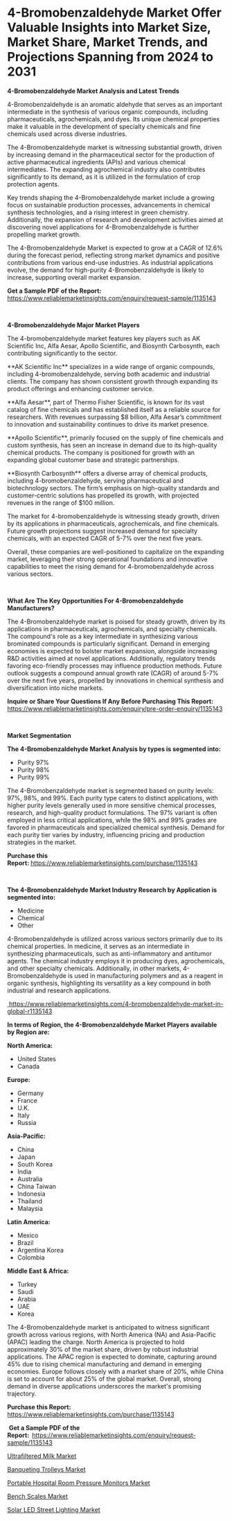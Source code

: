 <p><h1>4-Bromobenzaldehyde Market Offer Valuable Insights into Market Size, Market Share, Market Trends, and Projections Spanning from 2024 to 2031</h1></p><p><strong>4-Bromobenzaldehyde Market Analysis and Latest Trends</strong></p>
<p><p>4-Bromobenzaldehyde is an aromatic aldehyde that serves as an important intermediate in the synthesis of various organic compounds, including pharmaceuticals, agrochemicals, and dyes. Its unique chemical properties make it valuable in the development of specialty chemicals and fine chemicals used across diverse industries.</p><p>The 4-Bromobenzaldehyde market is witnessing substantial growth, driven by increasing demand in the pharmaceutical sector for the production of active pharmaceutical ingredients (APIs) and various chemical intermediates. The expanding agrochemical industry also contributes significantly to its demand, as it is utilized in the formulation of crop protection agents.</p><p>Key trends shaping the 4-Bromobenzaldehyde market include a growing focus on sustainable production processes, advancements in chemical synthesis technologies, and a rising interest in green chemistry. Additionally, the expansion of research and development activities aimed at discovering novel applications for 4-Bromobenzaldehyde is further propelling market growth.</p><p>The 4-Bromobenzaldehyde Market is expected to grow at a CAGR of 12.6% during the forecast period, reflecting strong market dynamics and positive contributions from various end-use industries. As industrial applications evolve, the demand for high-purity 4-Bromobenzaldehyde is likely to increase, supporting overall market expansion.</p></p>
<p><strong>Get a Sample PDF of the Report:&nbsp;</strong> <a href="https://www.reliablemarketinsights.com/enquiry/request-sample/1135143?utm_campaign=1464&utm_medium=2&utm_source=Github&utm_content=ia&utm_term=09102024&utm_id=4-bromobenzaldehyde">https://www.reliablemarketinsights.com/enquiry/request-sample/1135143</a></p>
<p>&nbsp;</p>
<p><strong>4-Bromobenzaldehyde Major Market Players</strong></p>
<p><p>The 4-bromobenzaldehyde market features key players such as AK Scientific Inc, Alfa Aesar, Apollo Scientific, and Biosynth Carbosynth, each contributing significantly to the sector. </p><p>**AK Scientific Inc** specializes in a wide range of organic compounds, including 4-bromobenzaldehyde, serving both academic and industrial clients. The company has shown consistent growth through expanding its product offerings and enhancing customer service. </p><p>**Alfa Aesar**, part of Thermo Fisher Scientific, is known for its vast catalog of fine chemicals and has established itself as a reliable source for researchers. With revenues surpassing $8 billion, Alfa Aesar’s commitment to innovation and sustainability continues to drive its market presence.</p><p>**Apollo Scientific**, primarily focused on the supply of fine chemicals and custom synthesis, has seen an increase in demand due to its high-quality chemical products. The company is positioned for growth with an expanding global customer base and strategic partnerships.</p><p>**Biosynth Carbosynth** offers a diverse array of chemical products, including 4-bromobenzaldehyde, serving pharmaceutical and biotechnology sectors. The firm’s emphasis on high-quality standards and customer-centric solutions has propelled its growth, with projected revenues in the range of $100 million.</p><p>The market for 4-bromobenzaldehyde is witnessing steady growth, driven by its applications in pharmaceuticals, agrochemicals, and fine chemicals. Future growth projections suggest increased demand for specialty chemicals, with an expected CAGR of 5-7% over the next five years.</p><p>Overall, these companies are well-positioned to capitalize on the expanding market, leveraging their strong operational foundations and innovative capabilities to meet the rising demand for 4-bromobenzaldehyde across various sectors.</p></p>
<p>&nbsp;</p>
<p><strong>What Are The Key Opportunities For 4-Bromobenzaldehyde Manufacturers?</strong></p>
<p><p>The 4-Bromobenzaldehyde market is poised for steady growth, driven by its applications in pharmaceuticals, agrochemicals, and specialty chemicals. The compound's role as a key intermediate in synthesizing various brominated compounds is particularly significant. Demand in emerging economies is expected to bolster market expansion, alongside increasing R&D activities aimed at novel applications. Additionally, regulatory trends favoring eco-friendly processes may influence production methods. Future outlook suggests a compound annual growth rate (CAGR) of around 5-7% over the next five years, propelled by innovations in chemical synthesis and diversification into niche markets.</p></p>
<p><strong>Inquire or Share Your Questions If Any Before Purchasing This Report:</strong> <a href="https://www.reliablemarketinsights.com/enquiry/pre-order-enquiry/1135143?utm_campaign=1464&utm_medium=2&utm_source=Github&utm_content=ia&utm_term=09102024&utm_id=4-bromobenzaldehyde">https://www.reliablemarketinsights.com/enquiry/pre-order-enquiry/1135143</a></p>
<p>&nbsp;</p>
<p><strong>Market Segmentation</strong></p>
<p><strong>The 4-Bromobenzaldehyde Market Analysis by types is segmented into:</strong></p>
<p><ul><li>Purity 97%</li><li>Purity 98%</li><li>Purity 99%</li></ul></p>
<p><p>The 4-Bromobenzaldehyde market is segmented based on purity levels: 97%, 98%, and 99%. Each purity type caters to distinct applications, with higher purity levels generally used in more sensitive chemical processes, research, and high-quality product formulations. The 97% variant is often employed in less critical applications, while the 98% and 99% grades are favored in pharmaceuticals and specialized chemical synthesis. Demand for each purity tier varies by industry, influencing pricing and production strategies in the market.</p></p>
<p><strong>Purchase this Report:&nbsp;</strong><a href="https://www.reliablemarketinsights.com/purchase/1135143?utm_campaign=1464&utm_medium=2&utm_source=Github&utm_content=ia&utm_term=09102024&utm_id=4-bromobenzaldehyde">https://www.reliablemarketinsights.com/purchase/1135143</a></p>
<p>&nbsp;</p>
<p><strong>The 4-Bromobenzaldehyde Market Industry Research by Application is segmented into:</strong></p>
<p><ul><li>Medicine</li><li>Chemical</li><li>Other</li></ul></p>
<p><p>4-Bromobenzaldehyde is utilized across various sectors primarily due to its chemical properties. In medicine, it serves as an intermediate in synthesizing pharmaceuticals, such as anti-inflammatory and antitumor agents. The chemical industry employs it in producing dyes, agrochemicals, and other specialty chemicals. Additionally, in other markets, 4-Bromobenzaldehyde is used in manufacturing polymers and as a reagent in organic synthesis, highlighting its versatility as a key compound in both industrial and research applications.</p></p>
<p><a href="https://www.reliablemarketinsights.com/4-bromobenzaldehyde-market-in-global-r1135143?utm_campaign=1464&utm_medium=2&utm_source=Github&utm_content=ia&utm_term=09102024&utm_id=4-bromobenzaldehyde">&nbsp;https://www.reliablemarketinsights.com/4-bromobenzaldehyde-market-in-global-r1135143</a></p>
<p><strong>In terms of Region, the 4-Bromobenzaldehyde Market Players available by Region are:</strong></p>
<p>
    <p> <strong> North America: </strong>
        <ul>
            <li>United States</li>
            <li>Canada</li>
        </ul>
        </p> 
    <p> <strong> Europe: </strong>
        <ul>
            <li>Germany</li>
            <li>France</li>
            <li>U.K.</li>
            <li>Italy</li>
            <li>Russia</li>
        </ul>
        </p> 
    <p> <strong> Asia-Pacific: </strong>
        <ul>
            <li>China</li>
            <li>Japan</li>
            <li>South Korea</li>
            <li>India</li>
            <li>Australia</li>
            <li>China Taiwan</li>
            <li>Indonesia</li>
            <li>Thailand</li>
            <li>Malaysia</li>
        </ul>
        </p> 
    <p> <strong> Latin America: </strong>
        <ul>
            <li>Mexico</li>
            <li>Brazil</li>
            <li>Argentina Korea</li>
            <li>Colombia</li>
        </ul>
        </p> 
    <p> <strong> Middle East & Africa: </strong>
        <ul>
            <li>Turkey</li>
            <li>Saudi</li>
            <li>Arabia</li>
            <li>UAE</li>
            <li>Korea</li>
        </ul>
    </p>
    </p>
<p><p>The 4-Bromobenzaldehyde market is anticipated to witness significant growth across various regions, with North America (NA) and Asia-Pacific (APAC) leading the charge. North America is projected to hold approximately 30% of the market share, driven by robust industrial applications. The APAC region is expected to dominate, capturing around 45% due to rising chemical manufacturing and demand in emerging economies. Europe follows closely with a market share of 20%, while China is set to account for about 25% of the global market. Overall, strong demand in diverse applications underscores the market's promising trajectory.</p></p>
<p><strong>Purchase this Report: </strong><a href="https://www.reliablemarketinsights.com/purchase/1135143?utm_campaign=1464&utm_medium=2&utm_source=Github&utm_content=ia&utm_term=09102024&utm_id=4-bromobenzaldehyde">https://www.reliablemarketinsights.com/purchase/1135143</a></p>
<p>&nbsp;<strong>Get a Sample PDF of the Report:&nbsp;&nbsp;</strong><a href="https://www.reliablemarketinsights.com/enquiry/request-sample/1135143?utm_campaign=1464&utm_medium=2&utm_source=Github&utm_content=ia&utm_term=09102024&utm_id=4-bromobenzaldehyde">https://www.reliablemarketinsights.com/enquiry/request-sample/1135143</a></p>
<p><strong></strong></p>
<p><p><a href="https://issuu.com/reportprime-2/docs/ultrafiltered-milk-market-size-2030_2291a6aff45fc9?utm_campaign=1464&utm_medium=2&utm_source=Github&utm_content=ia&utm_term=09102024&utm_id=4-bromobenzaldehyde">Ultrafiltered Milk Market</a></p><p><a href="https://www.linkedin.com/pulse/banqueting-trolleys-market-revolution-size-share-emerging-lyjse?utm_campaign=1464&utm_medium=2&utm_source=Github&utm_content=ia&utm_term=09102024&utm_id=4-bromobenzaldehyde">Banqueting Trolleys Market</a></p><p><a href="https://github.com/rahu1506/Market-Research-Report-List-6/blob/main/portable-hospital-room-pressure-monitors-market.md?utm_campaign=1464&utm_medium=2&utm_source=Github&utm_content=ia&utm_term=09102024&utm_id=4-bromobenzaldehyde">Portable Hospital Room Pressure Monitors Market</a></p><p><a href="https://www.linkedin.com/pulse/bench-scales-market-overview-regional-outlook-competitive-b8fxe?utm_campaign=1464&utm_medium=2&utm_source=Github&utm_content=ia&utm_term=09102024&utm_id=4-bromobenzaldehyde">Bench Scales Market</a></p><p><a href="https://www.linkedin.com/pulse/strategic-insights-global-solar-led-street-lighting-market-trends-0rlhe?utm_campaign=1464&utm_medium=2&utm_source=Github&utm_content=ia&utm_term=09102024&utm_id=4-bromobenzaldehyde">Solar LED Street Lighting Market</a></p></p>